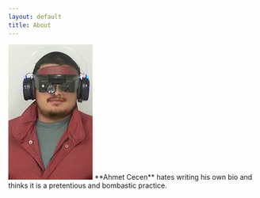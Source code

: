 ```yaml
---
layout: default
title: About
---
```


<img src="/images/Avatar.jpg" class="right" />
**Ahmet Cecen** hates writing his own bio and thinks it is a pretentious and bombastic practice.